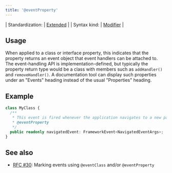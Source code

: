```yaml
---
title: '@eventProperty'
---
```


| Standardization: | [Extended](../spec/standardization_groups.md) |
| Syntax kind: | [Modifier](../spec/tag_kinds.md) |

## Usage

When applied to a class or interface property, this indicates that the property
returns an event object that event handlers can be attached to. The event-handling
API is implementation-defined, but typically the property return type would be a class
with members such as `addHandler()` and `removeHandler()`. A documentation tool can
display such properties under an "Events" heading instead of the usual "Properties" heading.

## Example

```ts
class MyClass {
  /**
   * This event is fired whenever the application navigates to a new page.
   * @eventProperty
   */
  public readonly navigatedEvent: FrameworkEvent<NavigatedEventArgs>;
}
```

## See also

- [RFC #30](https://github.com/microsoft/tsdoc/issues/30): Marking events using `@eventClass` and/or `@eventProperty`
